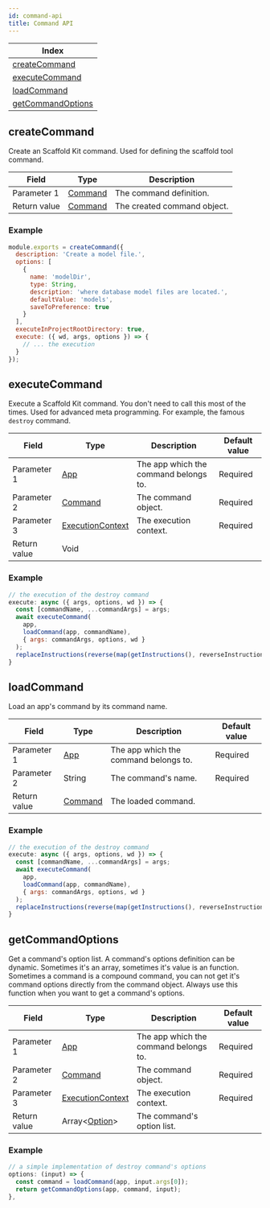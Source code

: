 ```yaml
---
id: command-api
title: Command API
---
```



| Index                                   |
| --------------------------------------- |
| [createCommand](#createcommand)         |
| [executeCommand](#executecommand)       |
| [loadCommand](#loadcommand)             |
| [getCommandOptions](#getcommandoptions) |

## createCommand

Create an Scaffold Kit command. Used for defining the scaffold tool command.

| Field           | Type                             | Description                 |
| --------------- | -------------------------------- | --------------------------- |
| Parameter 1     | [Command](data-types.md#command) | The command definition.     |
| Return value    | [Command](data-types.md#command) | The created command object. |

### Example

```js
module.exports = createCommand({
  description: 'Create a model file.',
  options: [
    {
      name: 'modelDir',
      type: String,
      description: 'where database model files are located.',
      defaultValue: 'models',
      saveToPreference: true
    }
  ],
  executeInProjectRootDirectory: true,
  execute: ({ wd, args, options }) => {
    // ... the execution
  }
});
```

## executeCommand

Execute a Scaffold Kit command. You don't need to call this most of the times.
Used for advanced meta programming. For example, the famous `destroy` command.

| Field           | Type                             | Description                           | Default value  |
| --------------- | -------------------------------- | ------------------------------------- | -------------- |
| Parameter 1     | [App](data-types.md#app)         | The app which the command belongs to. | Required       |
| Parameter 2     | [Command](data-types.md#command) | The command object.                   | Required       |
| Parameter 3     | [ExecutionContext](data-types.md#executioncontext) | The execution context. | Required    |
| Return value    | Void                             |                                       |                |

### Example

```js
// the execution of the destroy command
execute: async ({ args, options, wd }) => {
  const [commandName, ...commandArgs] = args;
  await executeCommand(
    app,
    loadCommand(app, commandName),
    { args: commandArgs, options, wd }
  );
  replaceInstructions(reverse(map(getInstructions(), reverseInstruction)));
}
```

## loadCommand

Load an app's command by its command name.

| Field           | Type                             | Description                           | Default value  |
| --------------- | -------------------------------- | ------------------------------------- | -------------- |
| Parameter 1     | [App](data-types.md#app)         | The app which the command belongs to. | Required       |
| Parameter 2     | String                           | The command's name.                   | Required       |
| Return value    | [Command](data-types.md#command) | The loaded command.                   |                |

### Example

```js
// the execution of the destroy command
execute: async ({ args, options, wd }) => {
  const [commandName, ...commandArgs] = args;
  await executeCommand(
    app,
    loadCommand(app, commandName),
    { args: commandArgs, options, wd }
  );
  replaceInstructions(reverse(map(getInstructions(), reverseInstruction)));
}
```

## getCommandOptions

Get a command's option list. A command's options definition can be dynamic.
Sometimes it's an array, sometimes it's value is an function. Sometimes a
command is a compound command, you can not get it's command options directly
from the command object. Always use this function when you want to get a
command's options.

| Field           | Type                             | Description                           | Default value  |
| --------------- | -------------------------------- | ------------------------------------- | -------------- |
| Parameter 1     | [App](data-types.md#app)         | The app which the command belongs to. | Required       |
| Parameter 2     | [Command](data-types.md#command) | The command object.                   | Required       |
| Parameter 3     | [ExecutionContext](data-types.md#executioncontext) | The execution context. | Required    |
| Return value    | Array\<[Option](data-types.md#option)\> | The command's option list.     |                |

### Example

```js
// a simple implementation of destroy command's options
options: (input) => {
  const command = loadCommand(app, input.args[0]);
  return getCommandOptions(app, command, input);
},
```
